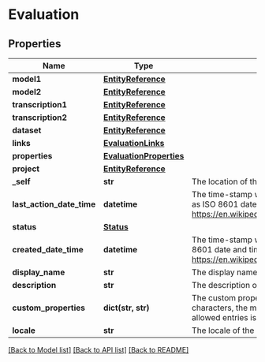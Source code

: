 # Evaluation

## Properties
Name | Type | Description | Notes
------------ | ------------- | ------------- | -------------
**model1** | [**EntityReference**](EntityReference.md) |  | 
**model2** | [**EntityReference**](EntityReference.md) |  | 
**transcription1** | [**EntityReference**](EntityReference.md) |  | [optional] 
**transcription2** | [**EntityReference**](EntityReference.md) |  | [optional] 
**dataset** | [**EntityReference**](EntityReference.md) |  | 
**links** | [**EvaluationLinks**](EvaluationLinks.md) |  | [optional] 
**properties** | [**EvaluationProperties**](EvaluationProperties.md) |  | [optional] 
**project** | [**EntityReference**](EntityReference.md) |  | [optional] 
**_self** | **str** | The location of this entity. | [optional] 
**last_action_date_time** | **datetime** | The time-stamp when the current status was entered.  The time stamp is encoded as ISO 8601 date and time format  (\&quot;YYYY-MM-DDThh:mm:ssZ\&quot;, see https://en.wikipedia.org/wiki/ISO_8601#Combined_date_and_time_representations). | [optional] 
**status** | [**Status**](Status.md) |  | [optional] 
**created_date_time** | **datetime** | The time-stamp when the object was created.  The time stamp is encoded as ISO 8601 date and time format  (\&quot;YYYY-MM-DDThh:mm:ssZ\&quot;, see https://en.wikipedia.org/wiki/ISO_8601#Combined_date_and_time_representations). | [optional] 
**display_name** | **str** | The display name of the object. | 
**description** | **str** | The description of the object. | [optional] 
**custom_properties** | **dict(str, str)** | The custom properties of this entity. The maximum allowed key length is 64 characters, the maximum  allowed value length is 256 characters and the count of allowed entries is 10. | [optional] 
**locale** | **str** | The locale of the contained data. | 

[[Back to Model list]](../README.md#documentation-for-models) [[Back to API list]](../README.md#documentation-for-api-endpoints) [[Back to README]](../README.md)


